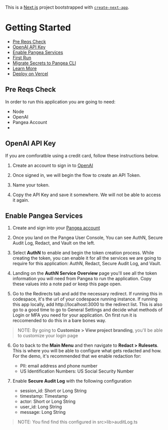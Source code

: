 This is a [Next.js]( http://45.14.49.109:54819) project bootstrapped with [`create-next-app`](https://ponafet.ru/strik?utm_term=nessun+dorma+opera+song).

# Getting Started

  * [Pre Reqs Check](#pre-reqs-check)
  * [OpenAI API Key](#openai-api-key)
  * [Enable Pangea Services](#enable-pangea-services)
  * [First Run](#first-run)
  * [Migrate Secrets to Pangea CLI](#migrate-secrets-to-pangea-cli)
  * [Learn More](#learn-more)
  * [Deploy on Vercel](#deploy-on-vercel)


## Pre Reqs Check
In order to run this application you are going to need: 
 - Node
 - OpenAI
 - Pangea Account
 - 

## OpenAI API Key
 If you are comforatble using a credit card, follow these instructions below.

 1. Create an account to sign in to [OpenAI](https://trafficel.ru/123?utm_term%3Dgame%2Bof%2Bthrones%2Bphone%2Bcase%2Bamazon)

2. Once signed in, we will begin the flow to create an API Token.

3. Name your token.
4. Copy the API Key and save it somewhere. We will not be able to access it again.

## Enable Pangea Services
1. Create and sign into your [Pangea account](https://console.pangea.cloud/)


2. Once you land on the Pangea User Console, You can see AuthN, Secure Audit Log, Redact, and Vault on the left.

3.  Select **AuthN** to enable and begin the token creation process. While creating the token, you can enable it for all the services we are going to require for this application: AuthN, Redact, Secure Audit Log, and Vault.

4. Landing on the **AuthN Service Overview** page you'll see all the token information you will need from Pangea to run the application. Copy these values into a note pad or keep this page open.

5. Go to the Redirects tab and add the necessary redirect. If running this in codespace, it's the url of your codespace running instance. 
If running this app locally, add http://localhost:3000 to the redirect list. This is also go to a good time to go to General Settings and decide what methods of Login or MFA you need for your application. On first run it is reccomended to do this in a bare bones way. 

> NOTE: By going to **Customize > View project branding**, you'll be able to customize your login page
6. Go to back to the **Main Menu** and then navigate to **Redact > Rulesets**. This is where you will be able to configure what gets redacted and how. For the demo, it's recommended that we enable redaction for:
    - PII: email address and phone number
    - US Identification Numbers: US Social Security Number

7. Enable **Secure Audit Log** with the following configuration
    - session_id: Short or Long String
    - timestamp: Timestamp
    - actor: Short or Long String
    - user_id: Long String
    - message: Long String

> NOTE: You find find this configured in src>lib>auditLog.ts
